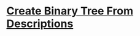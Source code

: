 # [Create Binary Tree From Descriptions](https://leetcode.com/problems/create-binary-tree-from-descriptions)
